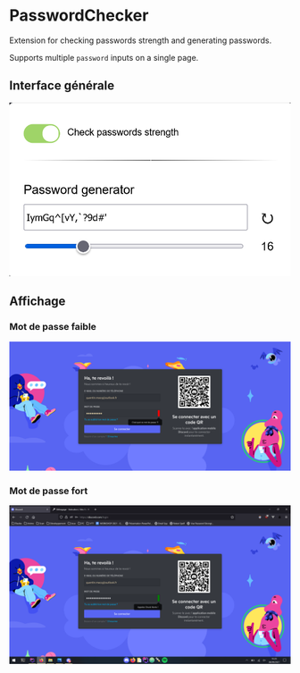 # PasswordChecker

Extension for checking passwords strength and generating passwords.

Supports multiple `password` inputs on a single page.

## Interface générale

![PasswordChecker interface](src/static/interface.png)

## Affichage
### Mot de passe faible
![PasswordChecker interface](src/static/weak-password.png)

### Mot de passe fort
![PasswordChecker interface](src/static/strong-password.png)
